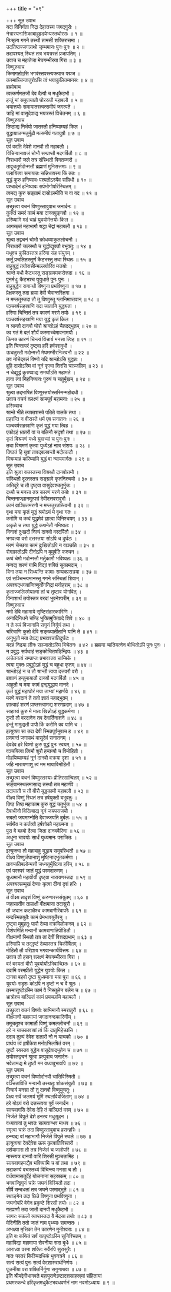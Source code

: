 +++
title = "०९"

+++
सूत उवाच  
यदा विनिर्गता निद्रा देहात्तस्य जगद्‌गुरोः ।  
नेत्रास्यनासिकाबाहुहृदयेभ्यस्तथोरसः ॥ १ ॥  
निःसृत्य गगने तस्थौ तामसी शक्तिरुत्तमा ।  
उदतिष्ठज्जगन्नाथो जृम्भमाणः पुनः पुनः ॥ २ ॥  
तदापश्यत् स्थितं तत्र भयत्रस्तं प्रजापतिम् ।  
उवाच च महातेजा मेघगम्भीरया गिरा ॥ ३ ॥  
विष्णुरुवाच  
किमागतोऽसि भगवंस्तपस्त्यक्त्वात्र पद्मज ।  
कस्माच्चिन्तातुरोऽसि त्वं भयाकुलितमानसः ॥ ४ ॥  
ब्रह्मोवाच  
त्वत्कर्णमलजौ देव दैत्यौ च मधुकैटभौ ।  
हन्तुं मां समुपायातौ घोररूपौ महाबलौ ॥ ५ ॥  
भयात्तयोः समायातस्त्वत्समीपं जगत्पते ।  
त्राहि मां वासुदेवाद्य भयत्रस्तं विचेतनम् ॥ ६ ॥  
विष्णुरुवाच  
तिष्ठाद्य निर्भयो जातस्तौ हनिष्याम्यहं किल ।  
युद्धायाजग्मतुर्मूढौ मत्समीपं गतायुषौ ॥ ७ ॥  
सूत उवाच  
एवं वदति देवेशे दानवौ तौ महाबलौ ।  
विचिन्वानावजं चोभौ सम्प्राप्तौ मदगर्वितौ ॥ ८ ॥  
निराधारौ जले तत्र संस्थितौ विगतज्वरौ ।  
तावूचतुर्मदोन्मत्तौ ब्रह्माणं मुनिसत्तमाः ॥ ९ ॥  
पलायित्वा समायातः सन्निधावस्य किं ततः ।  
युद्धं कुरु हनिष्यावः पश्यतोऽस्यैव सन्निधौ ॥ १० ॥  
पश्चादेनं हनिष्यावः सर्पभोगोपरिस्थितम् ।  
त्वमद्य कुरु सङ्ग्रामं दासोऽस्मीति च वा वद ॥ ११ ॥  
सूत उवाच  
तच्छ्रुत्वा वचनं विष्णुस्तावुवाच जनार्दनः ।  
कुरुतं समरं कामं मया दानवपुङ्गवौ ॥ १२ ॥  
हरिष्यामि मदं चाहं युवयोर्मत्तयोः किल ।  
आगच्छतं महाभागौ श्रद्धा चेद्वां महाबलौ ॥ १३ ॥  
सूत उवाच  
श्रुत्वा तद्वचनं चोभौ क्रोधव्याकुललोचनौ ।  
निराधारौ जलस्थौ च युद्धोद्युक्तौ बभूवतुः ॥ १४ ॥  
मधुश्च कुपितस्तत्र हरिणा सह संयुगम् ।  
कर्तुं प्रचलितस्तूर्णं कैटभस्तु तथा स्थितः ॥ १५ ॥  
बाहुयुद्धं तयोरासीन्मल्लयोरिव मत्तयोः ।  
श्रान्ते मधौ कैटभस्तु सङ्ग्राममकरोत्तदा ॥ १६ ॥  
पुनर्मधुः कैटभश्च युयुधाते पुनः पुनः ।  
बाहुयुद्धेन रागान्धौ विष्णुना प्रभविष्णुना ॥ १७ ॥  
प्रेक्षकस्तु तदा ब्रह्मा देवी चैवान्तरिक्षगा ।  
न मम्लतुस्तदा तौ तु विष्णुस्तु ग्लानिमाप्तवान् ॥ १८ ॥  
पञ्चवर्षसहस्राणि यदा जातानि युद्ध्यता ।  
हरिणा चिन्तितं तत्र कारणं मरणे तयोः ॥ १९ ॥  
पञ्चवर्षसहस्राणि मया युद्धं कृतं किल ।  
न श्रान्तौ दानवौ घोरौ श्रान्तोऽहं चैतदद्‌भुतम् ॥ २० ॥  
क्व गतं मे बलं शौर्यं कस्माच्चेमावनामयौ ।  
किमत्र कारणं चिन्त्यं विचार्य मनसा त्विह ॥ २१ ॥  
इति चिन्तापरं दृष्ट्वा हरिं हर्षपरावुभौ ।  
ऊचतुस्तौ मदोन्मत्तौ मेघमम्भीरनिःस्वनौ ॥ २२ ॥  
तव नोचेद्‌बलं विष्णो यदि श्रान्तोऽसि युद्धतः ।  
ब्रूहि दासोऽस्मि वां नूनं कृत्वा शिरसि चाञ्जलिम् ॥ २३ ॥  
न चेद्युद्धं कुरुष्वाद्य समर्थोऽसि महामते ।  
हत्वा त्वां निहनिष्यावः पुरुषं च चतुर्मुखम् ॥ २४ ॥  
सूत उवाच  
श्रुत्वा तद्‌भाषितं विष्णुस्तयोस्तस्मिन्महोदधौ ।  
उवाच वचनं श्लक्ष्णं सामपूर्वं महामनाः ॥ २५ ॥  
हरिरुवाच  
श्रान्ते भीते त्यक्तशस्त्रे पतिते बालके तथा ।  
प्रहरन्ति न वीरास्ते धर्म एष सनातनः ॥ २६ ॥  
पञ्चवर्षसहस्राणि कृतं युद्धं मया त्विह ।  
एकोऽहं भ्रातरौ वां च बलिनौ सदृशौ तथा ॥ २७ ॥  
कृतं विश्रमणं मध्ये युवाभ्यां च पुनः पुनः ।  
तथा विश्रमणं कृत्वा युध्येऽहं नात्र संशयः ॥ २८ ॥  
तिष्ठतं हि युवां तावद्‌बलवन्तौ मदोत्कटौ ।  
विश्रम्याहं करिष्यामि युद्धं वा न्यायमार्गतः ॥ २९ ॥  
सूत उवाच  
इति श्रुत्वा वचस्तस्य विश्रब्धौ दानवोत्तमौ ।  
संस्थितौ दूरतस्तत्र सङ्ग्रामे कृतनिश्चयौ ॥ ३० ॥  
अतिदूरे च तौ दृष्ट्वा वासुदेवश्चतुर्भुजः ।  
दध्यौ च मनसा तत्र कारणं मरणे तयोः ॥ ३१ ॥  
चिन्तनाज्ज्ञानमुत्पन्नं देवीदत्तवरावुभौ ।  
कामं वाञ्छितमरणौ न मम्लतुरतस्त्विमौ ॥ ३२ ॥  
वृथा मया कृतं युद्धं श्रमोऽयं मे वृथा गतः ।  
करोमि च कथं युद्धमेवं ज्ञात्वा विनिश्चयम् ॥ ३३ ॥  
अकृते च तथा युद्धे कथमेतौ गमिष्यतः ।  
विनाशं दुःखदौ नित्यं दानवौ वरदर्पितौ ॥ ३४ ॥  
भगवत्या वरो दत्तस्तया सोऽपि च दुर्घटः ।  
मरणं चेच्छया कामं दुःखितोऽपि न वाञ्छति ॥ ३५ ॥  
रोगग्रस्तोऽपि दीनोऽपि न मुमूर्षति कश्चन ।  
कथं चेमौ मदोन्मत्तौ मर्तुकामौ भविष्यतः ॥ ३६ ॥  
नन्वद्य शरणं यामि विद्यां शक्तिं सुकामदाम् ।  
विना तया न सिध्यन्ति कामाः सम्यक्प्रसन्नया ॥ ३७ ॥  
एवं सञ्चिन्त्यमानस्तु गगने संस्थितां शिवाम् ।  
अपश्यद्‌भगवान्विष्णुर्योगनिद्रां मनोहराम् ॥ ३८ ॥  
कृताज्जलिरमेयात्मा तां च तुष्टाव योगवित् ।  
विनाशार्थं तयोस्तत्र वरदां भुवनेश्वरीम् ॥ ३९ ॥  
विष्णुरुवाच  
नमो देवि महामाये सृष्टिसंहारकारिणि ।  
अनादिनिधने चण्डि भुक्तिमुक्तिप्रदे शिवे ॥ ४० ॥  
न ते रूपं विजानामि सगुणं निर्गुणं तथा ।  
चरित्राणि कुतो देवि सङ्ख्यातीतानि यानि ते ॥ ४१ ॥  
अनुभूतो मया तेऽद्य प्रभावश्चातिदुर्घटः ।  
यदहं निद्रया लीनः सञ्जातोऽस्मि विचेतनः ॥ ४२ ॥
ब्रह्मणा चातियत्नेन बोधितोऽपि पुनः पुनः ।  
न प्रबुद्धः सर्वथाहं सङ्कोचितषडिन्द्रियः ॥ ४३ ॥  
अचेतनत्वं सम्प्राप्तः प्रभावात्तव चाम्बिके ।  
त्वया मुक्तः प्रबुद्धोऽहं युद्धं च बहुधा कृतम् ॥ ४४ ॥  
श्रान्तोऽहं न च तौ श्रान्तौ त्वया दत्तवरौ वरौ ।  
ब्रह्माणं हन्तुमायातौ दानवौ मदगर्वितौ ॥ ४५ ॥  
आहूतौ च मया कामं द्वन्द्वयुद्धाय मानदे ।  
कृतं युद्धं महाघोरं मया ताभ्यां महार्णवे ॥ ४६ ॥  
मरणे वरदानं ते ततो ज्ञातं महाद्‌भुतम् ।  
ज्ञात्वाहं शरणं प्राप्तस्त्वामद्य शरणप्रदाम् ॥ ४७ ॥  
साहाय्यं कुरु मे मातः खिन्नोऽहं युद्धकर्मणा ।  
दृप्तौ तौ वरदानेन तव देवार्तिनाशने ॥ ४८ ॥  
हन्तुं मामुद्यतौ पापौ किं करोमि क्व यामि च ।  
इत्युक्ता सा तदा देवी स्मितपूर्वमुवाच ह ॥ ४९ ॥  
प्रणमन्तं जगन्नाथं वासुदेवं सनातनम् ।  
देवदेव हरे विष्णो कुरु युद्धं पुनः स्वयम् ॥ ५० ॥  
वञ्चयित्वा त्विमौ शूरौ हन्तव्यौ च विमोहितौ ।  
मोहयिष्याम्यहं नूनं दानवौ वक्रया दृशा ॥ ५१ ॥  
जहि नारायणाशु त्वं मम मायाविमोहितौ ।  
सूत उवाच  
तच्छ्रुत्वा वचनं विष्णुस्तस्याः प्रीतिरसान्वितम् ॥ ५२ ॥  
सङ्ग्रामस्थलमासाद्य तस्थौ तत्र महार्णवे ।  
तदायातौ च तौ वीरौ युद्धकामौ महाबलौ ॥ ५३ ॥  
वीक्ष्य विष्णुं स्थितं तत्र हर्षयुक्तौ बभूवतुः ।  
तिष्ठ तिष्ठ महाकाम कुरु युद्धं चतुर्भुज ॥ ५४ ॥  
दैवाधीनौ विदित्वाद्य नूनं जयपराजयौ ।  
सबलो जयमाप्नोति दैवाज्जयति दुर्बलः ॥ ५५ ॥  
सर्वथैव न कर्तव्यौ हर्षशोकौ महात्मना ।  
पुरा वै बहवो दैत्या जिता दानववैरिणा ॥ ५६ ॥  
अधुना चावयोः सार्धं युध्यमानः पराजितः ।  
सूत उवाच  
इत्युक्त्वा तौ महाबाहू युद्धाय समुपस्थितौ ॥ ५७ ॥  
वीक्ष्य विष्णुर्जघानाशु मुष्टिनाद्‌भुतकर्मणा ।  
तावप्यतिबलोन्मत्तौ जध्नतुर्मुष्टिना हरिम् ॥ ५८ ॥  
एवं परस्परं जातं युद्धं परमदारुणम् ।  
युध्यमानौ महावीर्यौ दृष्ट्वा नारायणस्तदा ॥ ५९ ॥  
अपश्यत्सम्मुखं देव्याः कृत्वा दीनां दृशं हरिः ।  
सूत उवाच  
तं वीक्ष्य तादृशं विष्णुं करुणारससंयुतम् ॥ ६० ॥  
जहासातीव ताम्राक्षी वीक्षमाणा तदासुरौ ।  
तौ जघान कटाक्षैश्च कामबाणैरिवापरैः ॥ ६१ ॥  
मन्दस्मितयुतैः कामं प्रेमभावयुतैरनु ।  
दृष्ट्वा मुमुहतुः पापौ देव्या वक्रविलोकनम् ॥ ६२ ॥  
विशेषमिति मन्वानौ कामबाणातिपीडितौ ।  
वीक्षमाणौ स्थितौ तत्र तां देवीं विशदप्रभाम् ॥ ६३ ॥  
हरिणापि च तद्‌दृष्टं देव्यास्तत्र चिकीर्षितम् ।  
मोहितौ तौ परिज्ञाय भगवान्कार्यवित्तमः ॥ ६४ ॥  
उवाच तौ हसन् श्लक्ष्णं मेघगम्भीरया गिरा ।  
वरं वरयतां वीरौ युवयोर्योऽभिवाच्छितः ॥ ६५ ॥  
ददामि परमप्रीतो युद्धेन युवयोः किल ।  
दानवा बहवो दृष्टा युध्यमाना मया पुरा ॥ ६६ ॥  
युवयोः सदृशः कोऽपि न दृष्टो न च वै श्रुतः ।  
तस्मात्तुष्टोऽस्मि कामं वै निस्तुलेन बलेन च ॥ ६७ ॥  
भ्रात्रोश्च वाञ्छितं कामं प्रयच्छामि महाबलौ ।  
सूत उवाच  
तच्छ्रुत्वा वचनं विष्णोः साभिमानौ स्मरातुरौ ॥ ६८ ॥  
वीक्षमाणौ महामायां जगदानन्दकारिणीम् ।  
तमूचतुश्च कामार्तौ विष्णुं कमललोचनौ ॥ ६९ ॥  
हरे न याचकावावां त्वं किं दातुमिहेच्छसि ।  
ददाव तुल्यं देवेश दातारौ नौ न याचकौ ॥ ७० ॥  
प्रार्थय त्वं हृषीकेश मनोऽभिलषितं वरम् ।  
तुष्टौ स्वस्तव युद्धेन वासुदेवाद्‌भुतेन च ॥ ७१ ॥  
तयोस्तद्वचनं श्रुत्वा प्रत्युवाच जनार्दनः ।  
भवेतामद्य मे तुष्टौ मम वध्यावुभावपि ॥ ७२ ॥  
सूत उवाच  
तच्छ्रुत्वा वचनं विष्णोर्दानवौ चातिविस्मितौ ।  
वञ्चिताविति मन्वानौ तस्थतुः शोकसंयुतौ ॥ ७३ ॥  
विचार्य मनसा तौ तु दानवौ विष्णुमूचतुः ।  
प्रेक्ष्य सर्वं जलमयं भूमिं स्थलविवर्जिताम् ॥ ७४ ॥  
हरे योऽयं वरो दत्तस्त्वया पूर्वं जनार्दन ।  
सत्यवागसि देवेश देहि तं वाञ्छितं वरम् ॥ ७५ ॥  
निर्जले विपुले देशे हनस्व मधुसूदन ।  
वध्यावावां तु भवतः सत्यवाग्भव माधव ॥ ७६ ॥  
स्मृत्वा चक्रं तदा विष्णुस्तावुवाच हसन्हरिः ।  
हन्म्यद्य वां महाभागौ निर्जले विपुले स्थले ॥ ७७ ॥  
इत्युक्त्या देवदेवेश ऊरू कृत्वातिविस्तरौ ।  
दर्शयामास तौ तत्र निर्जलं च जलोपरि ॥ ७८ ॥  
नास्त्यत्र दानवौ वारि शिरसी मुञ्चतामिह ।  
सत्यवागहमद्यैव भविष्यामि च वां तथा ॥ ७९ ॥  
तदाकर्ण्य वचस्तथ्यं विचिन्त्य मनसा च तौ ।  
वर्धयामासतुर्देहं योजनानां सहस्रकम् ॥ ८० ॥  
भगवान्द्विगुणं चक्रे जघनं विस्मितौ तदा ।  
शीर्षे सन्दधतां तत्र जघने परमाद्‌भुते ॥ ८१ ॥  
रथाङ्गेन तदा छिन्ने विष्णुना प्रभविष्णुना ।  
जघनोपरि वेगेन प्रकृष्टे शिरसी तयोः ॥ ८२ ॥  
गतप्राणौ तदा जातौ दानवौ मधुकैटभौ ।  
सागरः सकलो व्याप्तस्तदा वै मेदसा तयोः ॥ ८३ ॥  
मेदिनीति ततो जातं नाम पृथ्व्याः समन्ततः ।  
अभक्ष्या मृत्तिका तेन कारणेन मुनीश्वराः ॥ ८४ ॥  
इति वः कथितं सर्वं यत्पृष्टोऽस्मि सुनिश्चितम् ।  
महाविद्या महामाया सेवनीया सदा बुधैः ॥ ८५ ॥  
आराध्या परमा शक्तिः सर्वैरपि सुरासुरैः ।  
नातः परतरं किञ्चिदधिकं भुवनत्रये ॥ ८६ ॥  
सत्यं सत्यं पुनः सत्यं वेदशास्त्रार्थनिर्णयः ।  
पूजनीया परा शक्तिर्निर्गुणा सगुणाथवा ॥ ८७ ॥  
इति श्रीमद्देवीभागवते महापुराणेऽष्टादशसाहस्र्यां संहितायां  
प्रथमस्कन्धे हरिकृतमधुकैटभवधवर्णनं नाम नवमोऽध्यायः ॥ ९ ॥
